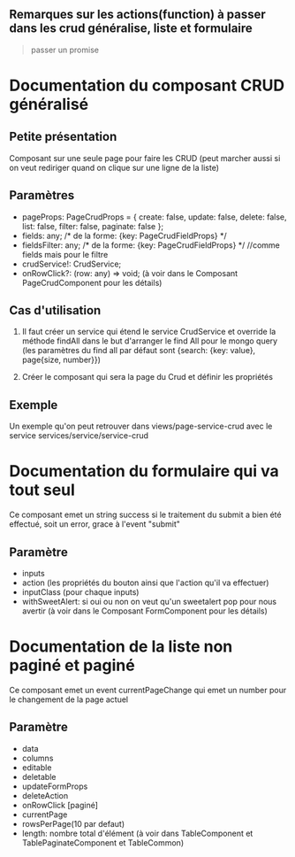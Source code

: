 ## Remarques sur les actions(function) à passer dans les crud généralise, liste et formulaire
> passer un promise



# Documentation du composant CRUD généralisé
## Petite présentation
Composant sur une seule page pour faire les CRUD (peut marcher aussi si on veut rediriger quand on clique sur une ligne de la liste)

## Paramètres
- pageProps: PageCrudProps = { create: false, update: false, delete: false, list: false, filter: false, paginate: false };
- fields: any; /* de la forme: {key: PageCrudFieldProps} */
- fieldsFilter: any; /* de la forme: {key: PageCrudFieldProps} */ //comme fields mais pour le filtre
- crudService!: CrudService;
- onRowClick?: (row: any) => void;
(à voir dans le Composant PageCrudComponent pour les détails)

## Cas d'utilisation
1. Il faut créer un service qui étend le service CrudService et override la méthode findAll dans le but d'arranger le find All pour le mongo query (les paramètres du find all par défaut sont {search: {key: value}, page{size, number}})

2. Créer le composant qui sera la page du Crud et définir les propriétés

## Exemple
Un exemple qu'on peut retrouver dans views/page-service-crud avec le service services/service/service-crud



# Documentation du formulaire qui va tout seul
Ce composant emet un string success si le traitement du submit a bien été effectué, soit un error, grace à l'event "submit"

## Paramètre
- inputs
- action (les propriétés du bouton ainsi que l'action qu'il va effectuer)
- inputClass (pour chaque inputs)
- withSweetAlert: si oui ou non on veut qu'un sweetalert pop pour nous avertir
(à voir dans le Composant FormComponent pour les détails)


# Documentation de la liste non paginé et paginé
Ce composant emet un event currentPageChange qui emet un number pour le changement de la page actuel

## Paramètre
- data
- columns
- editable
- deletable
- updateFormProps
- deleteAction
- onRowClick
[paginé]
- currentPage
- rowsPerPage(10 par defaut)
- length: nombre total d'élément
(à voir dans TableComponent et TablePaginateComponent et TableCommon)

